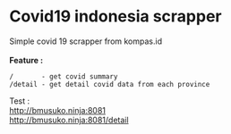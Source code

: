 # Covid19 indonesia scrapper 

Simple covid 19 scrapper from kompas.id<br><br>
**Feature :** 


```
/       - get covid summary
/detail - get detail covid data from each province
```



Test :<br>
http://bmusuko.ninja:8081 <br>
http://bmusuko.ninja:8081/detail